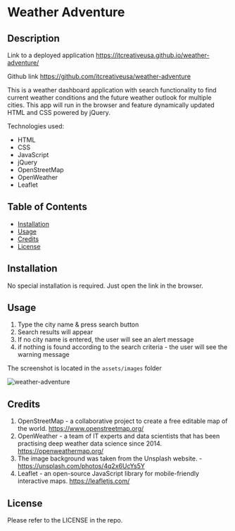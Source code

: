 # Weather Adventure

## Description

Link to a deployed application
https://itcreativeusa.github.io/weather-adventure/

Github link
https://github.com/itcreativeusa/weather-adventure

This is a weather dashboard application with search functionality to find current weather conditions and the future weather outlook for multiple cities. This app will run in the browser and feature dynamically updated HTML and CSS powered by jQuery.

Technologies used:

- HTML
- CSS
- JavaScript
- jQuery
- OpenStreetMap
- OpenWeather
- Leaflet

## Table of Contents

- [Installation](#installation)
- [Usage](#usage)
- [Credits](#credits)
- [License](#license)

## Installation

No special installation is required. Just open the link in the browser.

## Usage

1. Type the city name & press search button
2. Search results will appear
3. If no city name is entered, the user will see an alert message
4. if nothing is found according to the search criteria - the user will see the warning message

The screenshot is located in the `assets/images` folder

![weather-adventure](assets/images/screenshot.jpg)

## Credits

1. OpenStreetMap - a collaborative project to create a free editable map of the world. https://www.openstreetmap.org/
2. OpenWeather - a team of IT experts and data scientists that has been practising deep weather data science since 2014. https://openweathermap.org/
3. The image background was taken from the Unsplash website. - https://unsplash.com/photos/4q2x6UcYs5Y
4. Leaflet - an open-source JavaScript library for mobile-friendly interactive maps. https://leafletjs.com/

## License

Please refer to the LICENSE in the repo.
